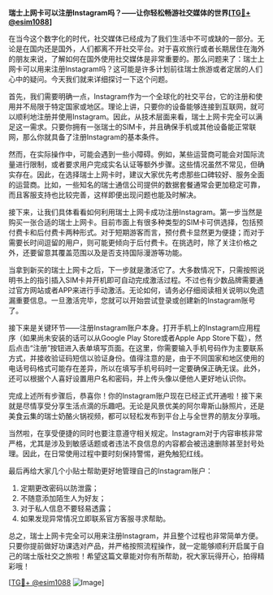 **瑞士上网卡可以注册Instagram吗？——让你轻松畅游社交媒体的世界[[TG💪+ @esim1088](https://t.me/s/esim1088)]**

在当今这个数字化的时代，社交媒体已经成为了我们生活中不可或缺的一部分。无论是在国内还是国外，人们都离不开社交平台。对于喜欢旅行或者长期居住在海外的朋友来说，了解如何在国外使用社交媒体是非常重要的。那么问题来了：瑞士上网卡可以用来注册Instagram吗？这可能是许多计划前往瑞士旅游或者定居的人们心中的疑问。今天我们就来详细探讨一下这个问题。

首先，我们需要明确一点，Instagram作为一个全球化的社交平台，它的注册和使用并不局限于特定国家或地区。理论上讲，只要你的设备能够连接到互联网，就可以顺利地注册并使用Instagram。因此，从技术层面来看，瑞士上网卡完全可以满足这一需求。只要你拥有一张瑞士的SIM卡，并且确保手机或其他设备能正常联网，那么你就具备了注册Instagram的基本条件。

然而，在实际操作中，可能会遇到一些小障碍。例如，某些运营商可能会对国际流量进行限制，或者要求用户完成实名认证等额外步骤。这些情况虽然不常见，但确实存在。因此，在选择瑞士上网卡时，建议大家优先考虑那些口碑较好、服务全面的运营商。比如，一些知名的瑞士通信公司提供的数据套餐通常会更加稳定可靠，而且客服支持也比较完善，这样即便出现问题也能及时解决。

接下来，让我们具体看看如何利用瑞士上网卡成功注册Instagram。第一步当然是购买一张合适的瑞士上网卡。目前市面上有很多种类型的SIM卡可供选择，包括预付费卡和后付费卡两种形式。对于短期游客而言，预付费卡显然更为便捷；而对于需要长时间逗留的用户，则可能更倾向于后付费卡。在挑选时，除了关注价格之外，还要留意其覆盖范围以及是否支持国际漫游等功能。

当拿到新买的瑞士上网卡之后，下一步就是激活它了。大多数情况下，只需按照说明书上的指引插入SIM卡并开机即可自动完成激活过程。不过也有少数品牌需要通过官方网站或者APP来进行手动激活。无论如何，请务必仔细阅读相关说明以免遗漏重要信息。一旦激活完毕，您就可以开始尝试登录或创建新的Instagram账号了。

接下来是关键环节——注册Instagram账户本身。打开手机上的Instagram应用程序（如果尚未安装的话可以从Google Play Store或者Apple App Store下载），然后点击“注册”按钮进入表单填写页面。在这里，你需要输入手机号码作为主要联系方式，并接收验证码短信以验证身份。值得注意的是，由于不同国家和地区使用的电话号码格式可能存在差异，所以在填写手机号码时一定要确保正确无误。此外，还可以根据个人喜好设置用户名和密码，并上传头像以便他人更好地认识你。

完成上述所有步骤后，恭喜你！你的Instagram账户现在已经正式开通啦！接下来就是尽情享受分享生活点滴的乐趣吧。无论是风景优美的阿尔卑斯山脉照片，还是美食云集的瑞士奶酪火锅视频，都可以轻松发布到平台上与全世界的朋友分享哦。

当然啦，在享受便捷的同时也要注意遵守相关规定。Instagram对于内容审核非常严格，尤其是涉及到敏感话题或者违法不良信息的内容都会被迅速删除甚至封号处理。因此，在日常使用过程中要时刻保持警惕，避免触犯红线。

最后再给大家几个小贴士帮助更好地管理自己的Instagram账户：
1. 定期更改密码以防泄露；
2. 不随意添加陌生人为好友；
3. 对于私人信息不要轻易透露；
4. 如果发现异常情况立即联系官方客服寻求帮助。

总之，瑞士上网卡完全可以用来注册Instagram，并且整个过程也非常简单方便。只要你提前做好功课选对产品，并严格按照流程操作，就一定能够顺利开启属于自己的瑞士版社交之旅啦！希望这篇文章能对你有所帮助，祝大家玩得开心，拍得精彩哦！

[[TG💪+ @esim1088](https://t.me/s/esim1088) ![Image](https://i.postimg.cc/4NQfJmqS/Snipaste-2025-05-13-00-14-12.png)]